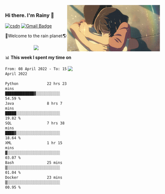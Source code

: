 <img  align='right' height="150" src="https://github.com/LikeRainDay/LikeRainDay/blob/master/pic/img_rain_1.gif?raw=true">



### Hi there. I'm Rainy :lemon:

[![csdn](https://img.shields.io/badge/-csdn-c14438?style=flat-square&logo=c&logoColor=white)](https://blog.csdn.net/qq_15807167)
[![Gmail Badge](https://img.shields.io/badge/-gmail-c14438?style=flat-square&logo=Gmail&logoColor=white&link=mailto:houshuai0816@gmail.com)](mailto:houshuai0816@gmail.com)

🚀Welcome to the rain planet🌎

<center>
<img align='center'  src="https://source.unsplash.com/random/1200x600">
</center>

📊 **This week I spent my time on**

<img align='right'   width="300" src="https://github-readme-stats.vercel.app/api?username=LikeRainDay&show_icons=true&title_color=fff&icon_color=79ff97&text_color=9f9f9f&bg_color=151515">

<!--START_SECTION:waka-->

```text
From: 08 April 2022 - To: 15 April 2022

Python             22 hrs 23 mins  █████████████▓░░░░░░░░░░░   54.59 %
Java               8 hrs 7 mins    █████░░░░░░░░░░░░░░░░░░░░   19.82 %
SQL                7 hrs 38 mins   ████▓░░░░░░░░░░░░░░░░░░░░   18.64 %
XML                1 hr 15 mins    ▓░░░░░░░░░░░░░░░░░░░░░░░░   03.07 %
Bash               25 mins         ▒░░░░░░░░░░░░░░░░░░░░░░░░   01.04 %
Docker             23 mins         ▒░░░░░░░░░░░░░░░░░░░░░░░░   00.95 %
```

<!--END_SECTION:waka-->

